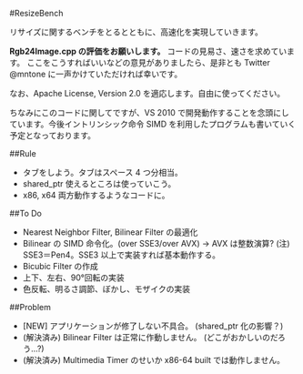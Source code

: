 #ResizeBench

リサイズに関するベンチをとるとともに、高速化を実現していきます。

**Rgb24Image.cpp の評価をお願いします。**
  コードの見易さ、速さを求めています。
  ここをこうすればいいなどの意見がありましたら、是非とも Twitter @mntone に一声かけていただければ幸いです。

なお、Apache License, Version 2.0 を適応します。自由に使ってください。

ちなみにこのコードに関してですが、VS 2010 で開発動作することを念頭にしています。今後イントリンシック命令 SIMD を利用したプログラムも書いていく予定となっております。

##Rule
- タブをしよう。タブはスペース 4 つ分相当。
- shared_ptr 使えるところは使っていこう。
- x86, x64 両方動作するようなコードに。

##To Do
- Nearest Neighbor Filter, Bilinear Filter の最適化
- Bilinear の SIMD 命令化。(over SSE3/over AVX) → AVX は整数演算? (注) SSE3＝Pen4。SSE3 以上で実装すれば基本動作する。
- Bicubic Filter の作成
- 上下、左右、90°回転の実装
- 色反転、明るさ調節、ぼかし、モザイクの実装

##Problem
- [NEW] アプリケーションが修了しない不具合。 (shared_ptr 化の影響？)
- (解決済み) Bilinear Filter は正常に作動しません。 (どこがおかしいのだろう…?)
- (解決済み) Multimedia Timer のせいか x86-64 built では動作しません。
